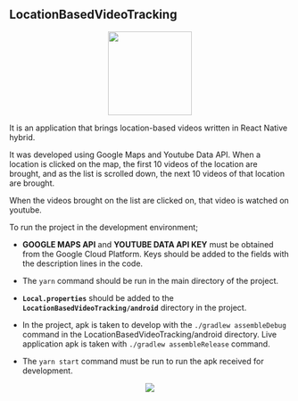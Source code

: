 ## LocationBasedVideoTracking

<p align='center'>
   <img src="https://user-images.githubusercontent.com/53093667/147157735-93794a4e-546c-475b-9159-c2d50c00cb2c.png" width='150px'>
</p>

It is an application that brings location-based videos written in React Native hybrid.

It was developed using Google Maps and Youtube Data API.
When a location is clicked on the map, the first 10 videos of the location are brought, and as the list is scrolled down, the next 10 videos of that location are brought.

When the videos brought on the list are clicked on, that video is watched on youtube.

To run the project in the development environment;

- **GOOGLE MAPS API** and **YOUTUBE DATA API KEY** must be obtained from the Google Cloud Platform. Keys should be added to the fields with the description lines in the code.

- The `yarn` command should be run in the main directory of the project.

- **`Local.properties`** should be added to the **`LocationBasedVideoTracking/android`** directory in the project.

- In the project, apk is taken to develop with the `./gradlew assembleDebug` command in the LocationBasedVideoTracking/android directory. Live application apk is taken with `./gradlew assembleRelease` command.

- The `yarn start` command must be run to run the apk received for development.

<p align='center'>
  <img src="https://user-images.githubusercontent.com/53093667/147156516-5415177c-2803-4e76-9022-e91cf7370f02.gif">
</p>
